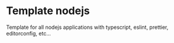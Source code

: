 # Template nodejs
Template for all nodejs applications with typescript, eslint, prettier, editorconfig, etc...
